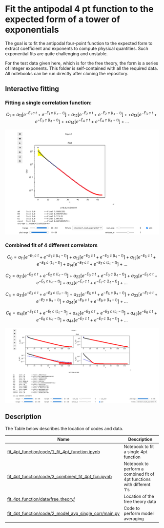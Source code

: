 # Fit the antipodal 4 pt function to the expected form of a tower of exponentials
The goal is to fit the antipodal four-point function to the expected form to extract coefficient and exponents to compute physical quantities.
Such exponential fits are quite challenging and unstable.

For the test data given here, which is for the free theory, the form is a series of integer exponents. 
This folder is self-contained with all the required data. All notebooks can be run directly after cloning the repository.

## Interactive fitting
### Fitting a single correlation function: 

$$ C_1 = a_{11} \left[ e^{-E_1 \ c \ t} + e^{-E_1 \ c \ (L_t-t)} \right] + a_{12} \left[ e^{-E_2 \ c \ t} + e^{-E_2 \ c \ (L_t-t)} \right] + + a_{13} \left[ e^{-E_3 \ c \ t} + e^{-E_3 \ c \ (L_t-t)} \right]  + + a_{14} \left[ e^{-E_4 \ c \ t} + e^{-E_4 \ c \ (L_t-t)} \right]  + \ldots $$

![](https://github.com/vmos1/Code_highlights/blob/main/2_Correlated_Fits_QFE/images/fit_img1.png)
### Combined fit of 4 different correlators

$$ C_0 = a_{11} \left[ e^{-E_1 \ c \ t} + e^{-E_1 \ c \ (L_t-t)} \right] + a_{12} \left[ e^{-E_3 \ c \ t} + e^{-E_3 \ c \ (L_t-t)} \right] + a_{13} \left[ e^{-E_5 \ c \ t} + e^{-E_5 \ c \ (L_t-t)} \right]  + a_{14} \left[ e^{-E_7 \ c \ t} + e^{-E_7 \ c \ (L_t-t)} \right]  + \ldots $$

$$ C_2 = a_{21} \left[ e^{-E_2 \ c \ t} + e^{-E_2 \ c \ (L_t-t)} \right] + a_{22} \left[ e^{-E_3 \ c \ t} + e^{-E_3 \ c \ (L_t-t)} \right] + a_{23} \left[ e^{-E_5 \ c \ t} + e^{-E_5 \ c \ (L_t-t)} \right]  + a_{24} \left[ e^{-E_7 \ c \ t} + e^{-E_7 \ c \ (L_t-t)} \right]  + \ldots $$

$$ C_4 = a_{31} \left[ e^{-E_3 \ c \ t} + e^{-E_3 \ c \ (L_t-t)} \right] + a_{32} \left[ e^{-E_5 \ c \ t} + e^{-E_5 \ c \ (L_t-t)} \right] + a_{33} \left[ e^{-E_7 \ c \ t} + e^{-E_7 \ c \ (L_t-t)} \right]  + a_{34} \left[ e^{-E_9 \ c \ t} + e^{-E_9 \ c \ (L_t-t)} \right]  + \ldots $$

$$ C_6 = a_{41} \left[ e^{-E_1 \ c \ t} + e^{-E_1 \ c \ (L_t-t)} \right] + a_{42} \left[ e^{-E_3 \ c \ t} + e^{-E_3 \ c \ (L_t-t)} \right] + a_{43} \left[ e^{-E_6 \ c \ t} + e^{-E_6 \ c \ (L_t-t)} \right]  + a_{44} \left[ e^{-E_7 \ c \ t} + e^{-E_7 \ c \ (L_t-t)} \right]  + \ldots $$

![](https://github.com/vmos1/Code_highlights/blob/main/2_Correlated_Fits_QFE/images/fit_img2.png)

## Description

The Table below describes the location of codes and data.

| Name | Description |
| --- | ---|
| [fit_4pt_function/code/1_fit_4pt_function.ipynb](https://github.com/vmos1/Code_highlights/tree/main/2_Correlated_Fits_QFE/fit_4pt_function/code/1_fit_4pt_function.ipynb) | Notebook to fit a single 4pt function |
|[fit_4pt_function/code/3_combined_fit_4pt_fcn.ipynb](https://github.com/vmos1/Code_highlights/tree/main/2_Correlated_Fits_QFE/fit_4pt_function/code/3_combined_fit_4pt_fcn.ipynb) | Notebook to perform a combined fit of 4pt functions with different 'l's |
| [fit_4pt_function/data/free_theory/](https://github.com/vmos1/Code_highlights/tree/main/2_Correlated_Fits_QFE/fit_4pt_function/data/free_theory) |Location of the free theory data |
| [fit_4pt_function/code/2_model_avg_single_corr/main.py](https://github.com/vmos1/Code_highlights/tree/main/2_Correlated_Fits_QFE/fit_4pt_function/code/2_model_avg_single_corr/main.py)|Code to perform model averaging |
